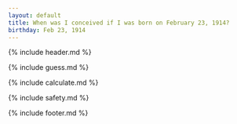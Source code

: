 ```yaml
---
layout: default
title: When was I conceived if I was born on February 23, 1914?
birthday: Feb 23, 1914
---
```


{% include header.md %}

{% include guess.md %}

{% include calculate.md %}

{% include safety.md %}

{% include footer.md %}



